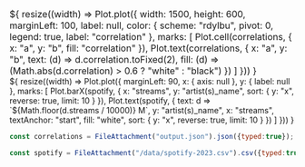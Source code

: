 
<div class="card" style="font-size: 16px">${
    resize((width) => Plot.plot({
  width: 1500,
  height: 600,
  marginLeft: 100,
  label: null,
  color: { scheme: "rdylbu", pivot: 0, legend: true, label: "correlation" },
  marks: [
    Plot.cell(correlations, { x: "a", y: "b", fill: "correlation" }),
    Plot.text(correlations, {
      x: "a",
      y: "b",
      text: (d) => d.correlation.toFixed(2),
      fill: (d) => (Math.abs(d.correlation) > 0.6 ? "white" : "black")
    })
  ]
}))
  }</div>

<div class="card">${
    resize((width) => Plot.plot({
    marginLeft: 90,
    x: { axis: null },
    y: { label: null }, 
    marks: [
      Plot.barX(spotify, {
        x: "streams",
        y: "artist(s)_name",
        sort: { y: "x", reverse: true, limit: 10 }
      }),
      Plot.text(spotify, {
        text: d => `${Math.floor(d.streams / 10000)} M`, 
        y: "artist(s)_name",
        x: "streams",
        textAnchor: "start",
        fill: "white",
        sort: { y: "x", reverse: true, limit: 10 }
      })
    ]
}))
  }</div>

```js
const correlations = FileAttachment("output.json").json({typed:true});

const spotify = FileAttachment("/data/spotify-2023.csv").csv({typed:true});
```